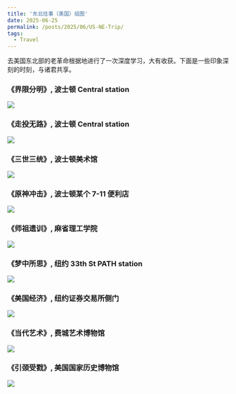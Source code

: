 ```yaml
---
title: '东北往事（美国）组图'
date: 2025-06-25
permalink: /posts/2025/06/US-NE-Trip/
tags: 
  - Travel
---
```


去美国东北部的老革命根据地进行了一次深度学习，大有收获。下面是一些印象深刻的时刻，与诸君共享。

### 《界限分明》, 波士顿 Central station

![](http://enigmahuang.github.io/files/US-NE-Trip/1.jpg)

### 《走投无路》, 波士顿 Central station

![](http://enigmahuang.github.io/files/US-NE-Trip/2.jpg)

### 《三世三统》, 波士顿美术馆

![](http://enigmahuang.github.io/files/US-NE-Trip/3.jpg)

### 《原神冲击》, 波士顿某个 7-11 便利店

![](http://enigmahuang.github.io/files/US-NE-Trip/4.jpg)

### 《师祖遗训》, 麻省理工学院

![](http://enigmahuang.github.io/files/US-NE-Trip/5.jpg)

### 《梦中所思》, 纽约 33th St PATH station

![](http://enigmahuang.github.io/files/US-NE-Trip/6.jpg)

### 《美国经济》, 纽约证券交易所侧门

![](http://enigmahuang.github.io/files/US-NE-Trip/7.jpg)

### 《当代艺术》, 费城艺术博物馆

![](http://enigmahuang.github.io/files/US-NE-Trip/8.jpg)

### 《引颈受戮》, 美国国家历史博物馆

![](http://enigmahuang.github.io/files/US-NE-Trip/9.jpg)
